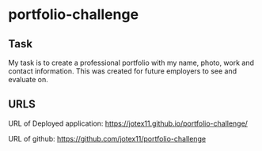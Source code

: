 # portfolio-challenge

## Task
My task is to create a professional portfolio with my name, photo, work and contact information. This was created for future employers to see and evaluate on. 

## URLS
URL of Deployed application: https://jotex11.github.io/portfolio-challenge/

URL of github: https://github.com/jotex11/portfolio-challenge 
